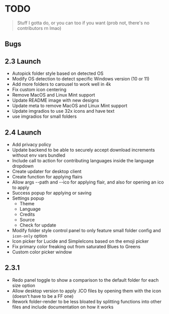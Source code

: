 # TODO

> Stuff I gotta do, or you can too if you want (prob not, there's no contributors rn lmao)

## Bugs

## 2.3 Launch

- Autopick folder style based on detected OS
- Modify OS detection to detect specific Windows version (10 or 11)
- Add more folders to carousel to work well in 4k
- Fix custom icon centering
- Remove MacOS and Linux Mint support
- Update README image with new designs
- Update meta to remove MacOS and Linux Mint support
- Update imgradios to use 32x icons and have text
- use imgradios for small folders

## 2.4 Launch

- Add privacy policy
- Update backend to be able to securely accept download increments without env vars bundled
- Include call to action for contributing languages inside the language dropdown
- Create updater for desktop client
- Create function for applying flairs
- Allow args --path and --ico for applying flair, and also for opening an ico to apply
- Success popup for applying or saving
- Settings popup
  - Theme
  - Language
  - Credits
  - Source
  - Check for update
- Modify folder style control panel to only feature small folder config and `icon-only` option
- Icon picker for Lucide and SimpleIcons based on the emoji picker
- Fix primary color freaking out from saturated Blues to Greens
- Custom color picker window

## 2.3.1

- Redo panel toggle to show a comparison to the default folder for each size option
- Allow desktop version to apply .ICO files by opening them with the icon (doesn't have to be a FF one)
- Rework folder-render to be less bloated by splitting functions into other files and include documentation on how it works
